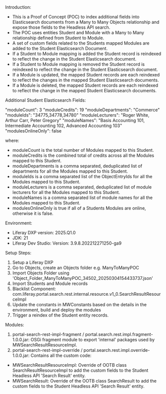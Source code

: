 Introduction:
- This is a Proof of Concept (POC) to index additional fields into Elasticsearch documents from a Many to Many Objects relationship and expose those fields to the Headless API search.
- The POC uses entities Student and Module with a Many to Many relationship defined from Student to Module.
- A set of custom fields related to the Students mapped Modules are added to the Student Elasticsearch Document.
- If a Student to Module mapping is added the Student record is reindexed to reflect the change in the Student Elasticsearch document.
- If a Student to Module mapping is removed the Student record is reindexed to reflect the change in the Student Elasticsearch document.
- If a Module is updated, the mapped Student records are each reindexed to reflect the changes in the mapped Student Elasticsearch documents.
- If a Module is deleted, the mapped Student records are each reindexed to reflect the change in the mapped Student Elasticsearch documents.

Additional Student Elasticsearch Fields:

"moduleCount": 3
"moduleCredits": 19
"moduleDepartments": "Commerce"
"moduleIds": "34775,34778,34780"
"moduleLecturers": "Roger White, Arthur Carr, Peter Gregory"
"moduleNames": "Basis Accounting 101, Intermediate Accounting 102, Advanced Accounting 103"
"modulesOnlineOnly": false

where:

- moduleCount is the total number of Modules mapped to this Student.
- moduleCredits is the combined total of credits across all the Modules mapped to this Student.
- moduleDepartments is a comma separated, deduplicated list of departments for all the Modules mapped to this Student.
- moduleIds is a comma separated list of the ObjectEntryIds for all the Modules mapped to this Student.
- moduleLecturers is a comma separated, deduplicated list of module lecturers for all the Modules mapped to this Student.
- moduleNames is a comma separated list of module names for all the Modules mapped to this Student.
- modulesOnlineOnly is true if all of a Students Modules are online, otherwise it is false.

Environment:
- Liferay DXP version: 2025.Q1.0
- JDK: 21
- Liferay Dev Studio: Version: 3.9.8.202212271250-ga9

Setup Steps:
1. Setup a Liferay DXP
2. Go to Objects, create an Objects folder e.g. ManyToManyPOC
3. Import Objects Folder using 'Object_Folder_ManyToManyPOC_34502_20250304154433737.json'
4. Import Students and Module records
5. Blacklist Component:
com.liferay.portal.search.rest.internal.resource.v1_0.SearchResultResourceImpl
6. Update the constants in MWConstants based on the details in the environment, build and deploy the modules
7. Trigger a reindex of the Student entity records.

Modules:
1. portal-search-rest-impl-fragment / portal.search.rest.impl.fragment-1.0.0.jar: OSGi fragment module to export 'internal' packages used by MWSearchResultResourceImpl.
2. portal-search-rest-impl-override / portal.search.rest.impl.override-1.0.0.jar: Contains all the custom code:
- MWSearchResultResourceImpl: Override of OOTB class SearchResultResourceImpl to add the custom fields to the Student Headless API 'Search Result' entity.
- MWSearchResult: Override of the OOTB class SearchResult to add the custom fields to the Student Headless API 'Search Result' entity.
